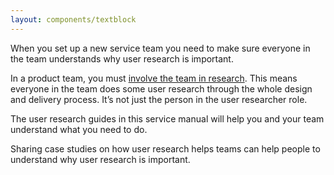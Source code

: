 ```yaml
---
layout: components/textblock
---
```


When you set up a new service team you need to make sure everyone in the team understands why user research is important.

In a product team, you must [involve the team in research](/user-research/team-research/). This means everyone in the team does some user research through the whole design and delivery process. It’s not just the person in the user researcher role.

The user research guides in this service manual will help you and your team understand what you need to do.

Sharing case studies on how user research helps teams can help people to understand why user research is important.

